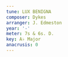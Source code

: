 ```yaml
---
tune: LUX BENIGNA
composer: Dykes
arranger: J. Edmeston
year: '-'
meter: 7s & 6s. D.
key: A♭ Major
anacrusis: 0
---
```


